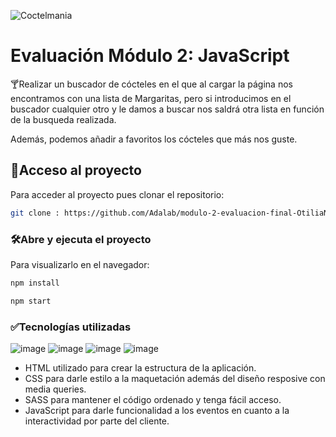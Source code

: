 ![Coctelmania](https://github.com/Adalab/modulo-2-evaluacion-final-OtiliaNicola/assets/162286245/5f0346ba-47e4-4953-adbc-875cf0c8b715)

# Evaluación Módulo 2: JavaScript

🍸Realizar un buscador de cócteles en el que al cargar la página nos encontramos con una lista de Margaritas, pero si introducimos en el buscador cualquier otro y le damos a buscar nos saldrá otra lista en función de la busqueda realizada.

Además, podemos añadir a favoritos los cócteles que más nos guste.

## 📁Acceso al proyecto

Para acceder al proyecto pues clonar el repositorio:

```bash
git clone : https://github.com/Adalab/modulo-2-evaluacion-final-OtiliaNicola.git
```

### 🛠️Abre y ejecuta el proyecto

Para visualizarlo en el navegador:

```bash
npm install
```
```bash
npm start
```

### ✅Tecnologías utilizadas

 ![image](https://github.com/luciadelafuente/project-promo-x-module-2-team-1/assets/162286245/9f4280a4-c68e-4329-9d17-032d7c795822)
 ![image](https://github.com/luciadelafuente/project-promo-x-module-2-team-1/assets/162286245/425c71c8-9e17-485a-8ea0-fdbba2b73d19)
 ![image](https://github.com/luciadelafuente/project-promo-x-module-2-team-1/assets/162286245/ed3e197a-b248-4d3e-8d50-8dbf3f3a4dec)
 ![image](https://github.com/luciadelafuente/project-promo-x-module-2-team-1/assets/162286245/585c1c63-fbd4-40dd-bae0-88113d4b3162)

- HTML utilizado para crear la estructura de la aplicación.
- CSS para darle estilo a la maquetación además del diseño resposive con media queries.
- SASS para mantener el código ordenado y tenga fácil acceso.
- JavaScript para darle funcionalidad a los eventos en cuanto a la interactividad por parte del cliente.

